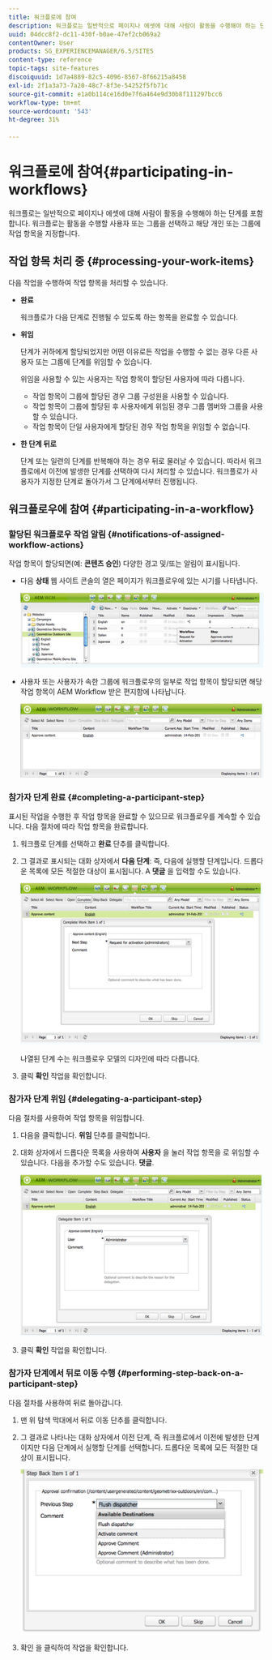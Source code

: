 ```yaml
---
title: 워크플로에 참여
description: 워크플로는 일반적으로 페이지나 에셋에 대해 사람이 활동을 수행해야 하는 단계를 포함합니다. 워크플로는 활동을 수행할 사용자 또는 그룹을 선택하고 해당 개인 또는 그룹에 작업 항목을 지정합니다.
uuid: 04dcc8f2-dc11-430f-b0ae-47ef2cb069a2
contentOwner: User
products: SG_EXPERIENCEMANAGER/6.5/SITES
content-type: reference
topic-tags: site-features
discoiquuid: 1d7a4889-82c5-4096-8567-8f66215a8458
exl-id: 2f1a3a73-7a20-48c7-8f3e-54252f5fb71c
source-git-commit: e1a0b114ce16d0e7f6a464e9d30b8f111297bcc6
workflow-type: tm+mt
source-wordcount: '543'
ht-degree: 31%

---
```


# 워크플로에 참여{#participating-in-workflows}

워크플로는 일반적으로 페이지나 에셋에 대해 사람이 활동을 수행해야 하는 단계를 포함합니다. 워크플로는 활동을 수행할 사용자 또는 그룹을 선택하고 해당 개인 또는 그룹에 작업 항목을 지정합니다.

## 작업 항목 처리 중 {#processing-your-work-items}

다음 작업을 수행하여 작업 항목을 처리할 수 있습니다.

* **완료**

   워크플로가 다음 단계로 진행될 수 있도록 하는 항목을 완료할 수 있습니다.

* **위임**

   단계가 귀하에게 할당되었지만 어떤 이유로든 작업을 수행할 수 없는 경우 다른 사용자 또는 그룹에 단계를 위임할 수 있습니다.

   위임을 사용할 수 있는 사용자는 작업 항목이 할당된 사용자에 따라 다릅니다.

   * 작업 항목이 그룹에 할당된 경우 그룹 구성원을 사용할 수 있습니다.
   * 작업 항목이 그룹에 할당된 후 사용자에게 위임된 경우 그룹 멤버와 그룹을 사용할 수 있습니다.
   * 작업 항목이 단일 사용자에게 할당된 경우 작업 항목을 위임할 수 없습니다.

* **한 단계 뒤로**

   단계 또는 일련의 단계를 반복해야 하는 경우 뒤로 물러날 수 있습니다. 따라서 워크플로에서 이전에 발생한 단계를 선택하여 다시 처리할 수 있습니다. 워크플로가 사용자가 지정한 단계로 돌아가서 그 단계에서부터 진행됩니다.

## 워크플로우에 참여 {#participating-in-a-workflow}

### 할당된 워크플로우 작업 알림 {#notifications-of-assigned-workflow-actions}

작업 항목이 할당되면(예: **콘텐츠 승인**) 다양한 경고 및/또는 알림이 표시됩니다.

* 다음 **상태** 웹 사이트 콘솔의 열은 페이지가 워크플로우에 있는 시기를 나타냅니다.

   ![워크플로 상태-1](assets/workflowstatus-1.png)

* 사용자 또는 사용자가 속한 그룹에 워크플로우의 일부로 작업 항목이 할당되면 해당 작업 항목이 AEM Workflow 받은 편지함에 나타납니다.

   ![workflowinbox](assets/workflowinbox.png)

### 참가자 단계 완료 {#completing-a-participant-step}

표시된 작업을 수행한 후 작업 항목을 완료할 수 있으므로 워크플로우를 계속할 수 있습니다. 다음 절차에 따라 작업 항목을 완료합니다.

1. 워크플로 단계를 선택하고 **완료** 단추를 클릭합니다.
1. 그 결과로 표시되는 대화 상자에서 **다음 단계**: 즉, 다음에 실행할 단계입니다. 드롭다운 목록에 모든 적절한 대상이 표시됩니다. A **댓글** 을 입력할 수도 있습니다.

   ![workflowcomplete](assets/workflowcomplete.png)

   나열된 단계 수는 워크플로우 모델의 디자인에 따라 다릅니다.

1. 클릭 **확인** 작업을 확인합니다.

### 참가자 단계 위임 {#delegating-a-participant-step}

다음 절차를 사용하여 작업 항목을 위임합니다.

1. 다음을 클릭합니다. **위임** 단추를 클릭합니다.
1. 대화 상자에서 드롭다운 목록을 사용하여 **사용자** 을 눌러 작업 항목을 로 위임할 수 있습니다. 다음을 추가할 수도 있습니다. **댓글**.

   ![workflowdelegate](assets/workflowdelegate.png)

1. 클릭 **확인** 작업을 확인합니다.

### 참가자 단계에서 뒤로 이동 수행 {#performing-step-back-on-a-participant-step}

다음 절차를 사용하여 뒤로 돌아갑니다.

1. 맨 위 탐색 막대에서 뒤로 이동 단추를 클릭합니다.
1. 그 결과로 나타나는 대화 상자에서 이전 단계, 즉 워크플로에서 이전에 발생한 단계이지만 다음 단계에서 실행할 단계를 선택합니다. 드롭다운 목록에 모든 적절한 대상이 표시됩니다.

   ![screen_shot_2018-08-10at155325](assets/screen_shot_2018-08-10at155325.jpg)

1. 확인 을 클릭하여 작업을 확인합니다.
